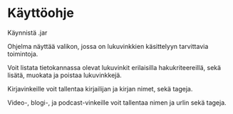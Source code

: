 
# Käyttöohje

Käynnistä .jar 

Ohjelma näyttää valikon, jossa on lukuvinkkien käsittelyyn tarvittavia toimintoja.

Voit listata tietokannassa olevat lukuvinkit erilaisilla hakukriteereillä, sekä lisätä, muokata ja poistaa lukuvinkkejä.

Kirjavinkeille voit tallentaa kirjailijan ja kirjan nimet, sekä tageja.

Video-, blogi-, ja podcast-vinkeille voit tallentaa nimen ja urlin sekä tageja.
